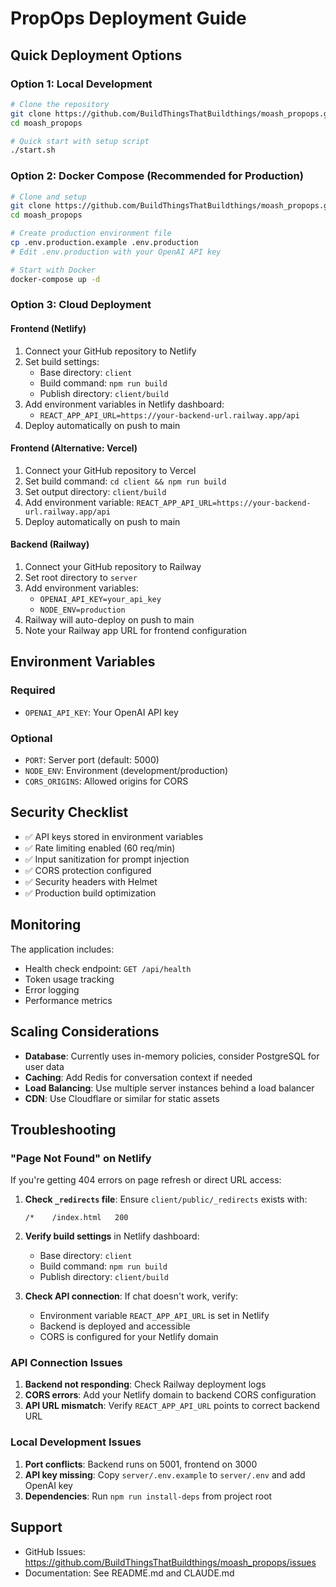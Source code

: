 # PropOps Deployment Guide

## Quick Deployment Options

### Option 1: Local Development
```bash
# Clone the repository
git clone https://github.com/BuildThingsThatBuildthings/moash_propops.git
cd moash_propops

# Quick start with setup script
./start.sh
```

### Option 2: Docker Compose (Recommended for Production)
```bash
# Clone and setup
git clone https://github.com/BuildThingsThatBuildthings/moash_propops.git
cd moash_propops

# Create production environment file
cp .env.production.example .env.production
# Edit .env.production with your OpenAI API key

# Start with Docker
docker-compose up -d
```

### Option 3: Cloud Deployment

#### Frontend (Netlify)
1. Connect your GitHub repository to Netlify
2. Set build settings:
   - Base directory: `client`
   - Build command: `npm run build`
   - Publish directory: `client/build`
3. Add environment variables in Netlify dashboard:
   - `REACT_APP_API_URL=https://your-backend-url.railway.app/api`
4. Deploy automatically on push to main

#### Frontend (Alternative: Vercel)
1. Connect your GitHub repository to Vercel  
2. Set build command: `cd client && npm run build`
3. Set output directory: `client/build`
4. Add environment variable: `REACT_APP_API_URL=https://your-backend-url.railway.app/api`
5. Deploy automatically on push to main

#### Backend (Railway)
1. Connect your GitHub repository to Railway
2. Set root directory to `server` 
3. Add environment variables:
   - `OPENAI_API_KEY=your_api_key`
   - `NODE_ENV=production`
4. Railway will auto-deploy on push to main
5. Note your Railway app URL for frontend configuration

## Environment Variables

### Required
- `OPENAI_API_KEY`: Your OpenAI API key

### Optional
- `PORT`: Server port (default: 5000)
- `NODE_ENV`: Environment (development/production)
- `CORS_ORIGINS`: Allowed origins for CORS

## Security Checklist

- ✅ API keys stored in environment variables
- ✅ Rate limiting enabled (60 req/min)
- ✅ Input sanitization for prompt injection
- ✅ CORS protection configured
- ✅ Security headers with Helmet
- ✅ Production build optimization

## Monitoring

The application includes:
- Health check endpoint: `GET /api/health`
- Token usage tracking
- Error logging
- Performance metrics

## Scaling Considerations

- **Database**: Currently uses in-memory policies, consider PostgreSQL for user data
- **Caching**: Add Redis for conversation context if needed
- **Load Balancing**: Use multiple server instances behind a load balancer
- **CDN**: Use Cloudflare or similar for static assets

## Troubleshooting

### "Page Not Found" on Netlify
If you're getting 404 errors on page refresh or direct URL access:

1. **Check `_redirects` file**: Ensure `client/public/_redirects` exists with:
   ```
   /*    /index.html   200
   ```

2. **Verify build settings** in Netlify dashboard:
   - Base directory: `client`
   - Build command: `npm run build`
   - Publish directory: `client/build`

3. **Check API connection**: If chat doesn't work, verify:
   - Environment variable `REACT_APP_API_URL` is set in Netlify
   - Backend is deployed and accessible
   - CORS is configured for your Netlify domain

### API Connection Issues
1. **Backend not responding**: Check Railway deployment logs
2. **CORS errors**: Add your Netlify domain to backend CORS configuration
3. **API URL mismatch**: Verify `REACT_APP_API_URL` points to correct backend URL

### Local Development Issues
1. **Port conflicts**: Backend runs on 5001, frontend on 3000
2. **API key missing**: Copy `server/.env.example` to `server/.env` and add OpenAI key
3. **Dependencies**: Run `npm run install-deps` from project root

## Support

- GitHub Issues: https://github.com/BuildThingsThatBuildthings/moash_propops/issues
- Documentation: See README.md and CLAUDE.md